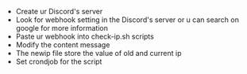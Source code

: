 - Create ur Discord's server 
- Look for webhook setting in the Discord's server or u can search on google for more information
- Paste ur webhook into check-ip.sh scripts
- Modify the content message
- The newip file store the value of old and current ip
- Set crondjob for the script
